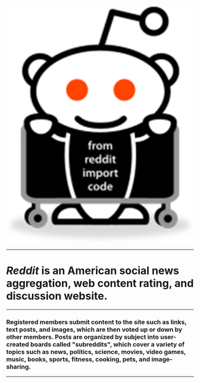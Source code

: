 ![Reddit](Reddit.png)

---

# ***Reddit*** is an American social news aggregation, web content rating, and discussion website.

---

### Registered members submit content to the site such as links, text posts, and images, which are then voted up or down by other members. Posts are organized by subject into user-created boards called "subreddits", which cover a variety of topics such as news, politics, science, movies, video games, music, books, sports, fitness, cooking, pets, and image-sharing.

---
